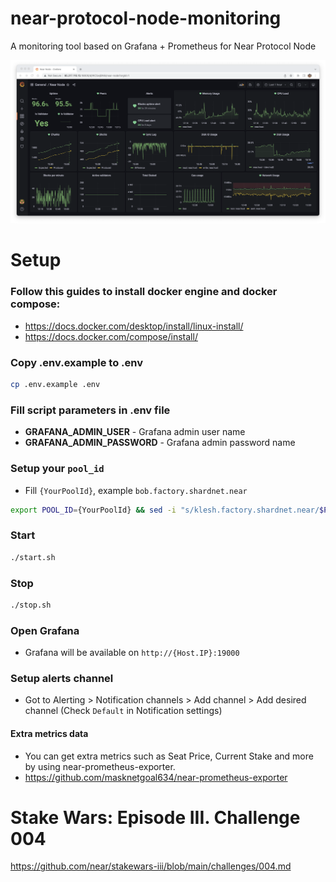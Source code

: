 # near-protocol-node-monitoring
A monitoring tool based on Grafana + Prometheus for Near Protocol Node

![Grafana dasboard](./screenshots/image1.png "Grafana dasboard image")

# Setup

### Follow this guides to install docker engine and docker compose:
- https://docs.docker.com/desktop/install/linux-install/
- https://docs.docker.com/compose/install/

### Copy .env.example to .env
```sh
cp .env.example .env
```

### Fill script parameters in .env file
- **GRAFANA_ADMIN_USER** - Grafana admin user name
- **GRAFANA_ADMIN_PASSWORD** - Grafana admin password name

### Setup your `pool_id`
- Fill `{YourPoolId}`, example `bob.factory.shardnet.near` 
```sh
export POOL_ID={YourPoolId} && sed -i "s/klesh.factory.shardnet.near/$POOL_ID/g" ./grafana/dashboards/*.json
```

### Start
```sh
./start.sh
```

### Stop
```sh
./stop.sh
```

### Open Grafana
- Grafana will be available on `http://{Host.IP}:19000`

### Setup alerts channel
- Got to Alerting > Notification channels > Add channel > Add desired channel (Check `Default` in Notification settings)

#### Extra metrics data
- You can get extra metrics such as Seat Price, Current Stake and more by using near-prometheus-exporter.
- https://github.com/masknetgoal634/near-prometheus-exporter

# Stake Wars: Episode III. Challenge 004
https://github.com/near/stakewars-iii/blob/main/challenges/004.md

